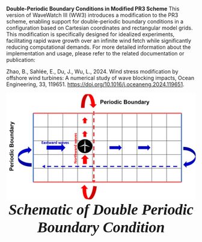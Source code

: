 **Double-Periodic Boundary Conditions in Modified PR3 Scheme**
This version of WaveWatch III (WW3) introduces a modification to the PR3 scheme, enabling support for double-periodic boundary conditions in a configuration based on Cartesian coordinates and rectangular model grids. This modification is specifically designed for idealized experiments, facilitating rapid wave growth over an infinite wind fetch while significantly reducing computational demands. For more detailed information about the implementation and usage, please refer to the related documentation or publication:

Zhao, B., Sahlée, E., Du, J., Wu, L., 2024. Wind stress modification by offshore wind turbines: A numerical study of wave blocking impacts, Ocean Engineering, 33, 119651. https://doi.org/10.1016/j.oceaneng.2024.119651.

<div align="center">
    <img src="https://github.com/Biao-Zhao/WW3_PBC/blob/main/PBC%20schamatic.jpg" alt="PBC shematic">
</div>
<div align="center" style="font-family: 'Microsoft YaHei'; font-size: 40px; font-weight: bold;">
    <em>Schematic of Double Periodic Boundary Condition </em>
</div>
<br><br>
